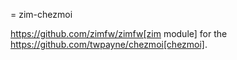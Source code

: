= zim-chezmoi

https://github.com/zimfw/zimfw[zim module] for the https://github.com/twpayne/chezmoi[chezmoi].


